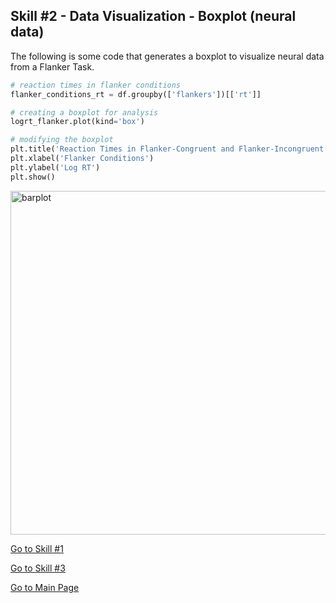 ## Skill #2 - Data Visualization - Boxplot (neural data)

The following is some code that generates a boxplot to visualize neural data from a Flanker Task.

```python
# reaction times in flanker conditions
flanker_conditions_rt = df.groupby(['flankers'])[['rt']]

# creating a boxplot for analysis 
logrt_flanker.plot(kind='box')

# modifying the boxplot 
plt.title('Reaction Times in Flanker-Congruent and Flanker-Incongruent Conditions')
plt.xlabel('Flanker Conditions')
plt.ylabel('Log RT')
plt.show() 
```

<img width="550" alt="barplot" src="https://user-images.githubusercontent.com/73716282/97790149-f68db280-1ba4-11eb-9eec-cb336c5f4497.png">

[Go to Skill #1](https://alretagealbader.github.io/RetagePortfolio/ReadingData.html)

[Go to Skill #3](https://alretagealbader.github.io/RetagePortfolio/stripplot.html)
 
[Go to Main Page](https://alretagealbader.github.io/RetagePortfolio/)

